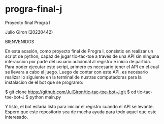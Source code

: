 # progra-final-j
Proyecto final Progra I

Julio Giron (20220442)

BIENVENIDOS 

En esta acasión, como proyecto final de Progra I, consistio en realizar un script de python, capaz de jugar tic-tac-toe a través de una API sin ninguna interacción por parte del usuario adicional al registro e inicio de partida. Para poder ejecutar este script, primero es necesario tener el API en el cual se llevara a cabo el juego. Luego de contar con este API, es necesario realizar lo siguiente en la terminal de nustras computadoras para la instalacion de el bot que se programo: 

$ git clone https://github.com/JulGiron/tic-tac-toe-bot-J.git
$ cd tic-tac-toe-bot-J
$ python main.py

Y listo, el bot estaria listo para iniciar el registro cuando el API se levante. Espero que este repositorio sea de mucha ayuda para todo aquel que este interesado. 